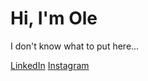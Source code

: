 <h1>Hi, I'm Ole</h1>
<p>I don't know what to put here...</p>

<a href="https://www.linkedin.com/in/olewe/" target="_blank">LinkedIn</a>
<a href="https://www.instagram.com/itzouluhh/" target="_blank">Instagram</a>
